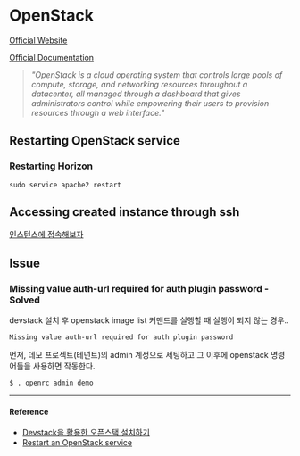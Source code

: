 # OpenStack

[Official Website](https://www.openstack.org/)

[Official Documentation](https://docs.openstack.org/)

> *"OpenStack is a cloud operating system that controls large pools of compute, storage, and networking resources throughout a datacenter, all managed through a dashboard that gives administrators control while empowering their users to provision resources through a web interface."*

## Restarting OpenStack service

### Restarting Horizon

```
sudo service apache2 restart
```

## Accessing created instance through ssh

[인스턴스에 접속해보자](http://naleejang.tistory.com/118?category=527426)

## Issue

### Missing value auth-url required for auth plugin password - Solved

devstack 설치 후 openstack image list 커맨드를 실행할 때 실행이 되지 않는 경우..

```
Missing value auth-url required for auth plugin password
```

먼저, 데모 프로젝트(테넌트)의 admin 계정으로 세팅하고 그 이후에 openstack 명령어들을 사용하면 작동한다. 

```bash
$ . openrc admin demo
```

---

#### Reference

- [Devstack을 활용한 오픈스택 설치하기](https://www.popit.kr/devstack-%EC%9D%B4%EC%9A%A9-%EC%98%A4%ED%94%88%EC%8A%A4%ED%83%9D-%EC%84%A4%EC%B9%98%ED%95%98%EA%B8%B0/)
- [Restart an OpenStack service](https://docs.openstack.org/fuel-docs/latest/userdocs/fuel-user-guide/troubleshooting/restart-service.html)
